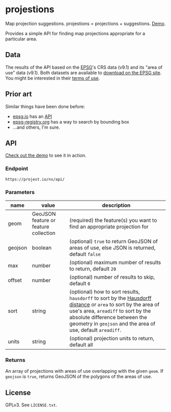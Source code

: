 # projestions

Map projection suggestions. projestions = projections + suggestions. [Demo](http://projest.io/ns/).

Provides a simple API for finding map projections appropriate for a particular area.

## Data

The results of the API based on the [EPSG](http://www.epsg.org/)'s CRS data (v9.1) and its "area of use" data (v9.1). Both datasets are available to [download on the EPSG site](http://www.epsg.org/EPSGDataset/DownloadDataset.aspx). You might be interested in their [terms of use](http://www.epsg.org/TermsOfUse).

## Prior art

Similar things have been done before:

 * [epsg.io](http://epsg.io/) has an [API](https://github.com/klokantech/epsg.io#api-for-results)
 * [epsg-registry.org](http://www.epsg-registry.org/) has a way to search by bounding box
 * ...and others, I'm sure.

## API

[Check out the demo](http://projest.io/ns/) to see it in action.

### Endpoint

`https://projest.io/ns/api/`

### Parameters

name | value | description
--- | --- | ---
geom | GeoJSON feature or feature collection | (required) the feature(s) you want to find an appropriate projection for
geojson | boolean | (optional) `true` to return GeoJSON of areas of use, else JSON is returned, default `false`
max | number | (optional) maximum number of results to return, default `20`
offset | number | (optional) number of results to skip, default `0`
sort | string | (optional) how to sort results, `hausdorff` to sort by the [Hausdorff distance](http://postgis.net/docs/ST_HausdorffDistance.html) or `area` to sort by the area of use's area, `areadiff` to sort by the absolute difference between the geometry in `geojson` and the area of use, default `areadiff`. 
units | string | (optional) projection units to return, default all

### Returns

An array of projections with areas of use overlapping with the given `geom`. If `geojson` is `true`, returns GeoJSON of the polygons of the areas of use.

## License

GPLv3. See `LICENSE.txt`.
